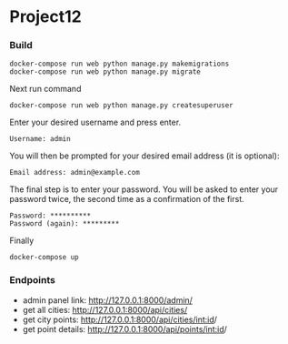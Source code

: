 # Project12

### Build 
```
docker-compose run web python manage.py makemigrations
docker-compose run web python manage.py migrate
```
Next run command

`docker-compose run web python manage.py createsuperuser`

Enter your desired username and press enter.

`Username: admin`

You will then be prompted for your desired email address (it is optional):

`Email address: admin@example.com`

The final step is to enter your password. 
You will be asked to enter your password twice, 
the second time as a confirmation of the first.

```
Password: **********
Password (again): *********
```

Finally

`docker-compose up`

### Endpoints
- admin panel link: http://127.0.0.1:8000/admin/
- get all cities: http://127.0.0.1:8000/api/cities/
- get city points: http://127.0.0.1:8000/api/cities/<int:id>/
- get point details: http://127.0.0.1:8000/api/points/<int:id>/